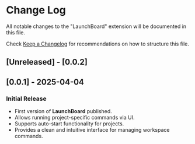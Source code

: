 # Change Log

All notable changes to the "LaunchBoard" extension will be documented in this file.

Check [Keep a Changelog](http://keepachangelog.com/) for recommendations on how to structure this file.

## [Unreleased] - [0.0.2]

## [0.0.1] - 2025-04-04

### Initial Release
- First version of **LaunchBoard** published.
- Allows running project-specific commands via UI.
- Supports auto-start functionality for projects.
- Provides a clean and intuitive interface for managing workspace commands.

